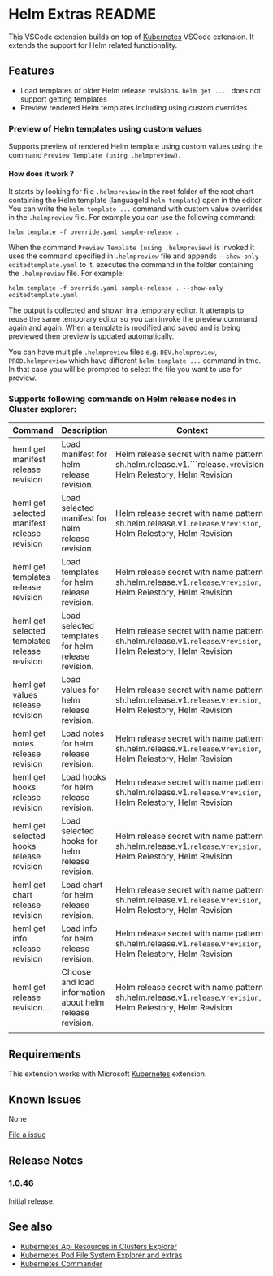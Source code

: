 # Helm Extras README

This VSCode extension builds on top of [Kubernetes](https://marketplace.visualstudio.com/items?itemName=ms-kubernetes-tools.vscode-kubernetes-tools) VSCode extension. It extends the support for Helm related functionality.

## Features

- Load templates of older Helm release revisions. `helm get ... ` does not support getting templates
- Preview rendered Helm templates including using custom overrides

### Preview of Helm templates using custom values

Supports preview of rendered Helm template using custom values using the command `Preview Template (using .helmpreview)`.

#### **How does it work ?**

It starts by looking for file `.helmpreview` in the root folder of the root chart containing the Helm template (languageId `helm-template`) open in the editor. You can write the `helm template ...` command with custom value overrides in the `.helmpreview` file. For example you can use the following command:

```
helm template -f override.yaml sample-release .
```

When the command `Preview Template (using .helmpreview)` is invoked it uses the command specified in `.helmpreview` file and appends `--show-only editedtemplate.yaml` to it, executes the command in the folder containing the `.helmpreview` file. For example:

```
helm template -f override.yaml sample-release . --show-only editedtemplate.yaml
```

The output is collected and shown in a temporary editor. It attempts to reuse the same temporary editor so you can invoke the preview command again and again. When a template is modified and saved and is being previewed then preview is updated automatically.

You can have multiple `.helmpreview` files e.g. `DEV.helmpreview`, `PROD.helmpreview` which have different `helm template ...` command in tme. In that case you will be prompted to select the file you want to use for preview.

### Supports following commands on Helm release nodes in Cluster explorer:

|Command|Description|Context|
|---|---|---|
|heml get manifest release revision|Load manifest for helm release revision.|Helm release secret with name pattern sh.helm.release.v1.```release`.v`revision`, Helm Relestory, Helm Revision|
|heml get selected manifest release revision|Load selected manifest for helm release revision.|Helm release secret with name pattern sh.helm.release.v1.`release`.v`revision`, Helm Relestory, Helm Revision|
|heml get templates release revision|Load templates for helm release revision.|Helm release secret with name pattern sh.helm.release.v1.`release`.v`revision`, Helm Relestory, Helm Revision|
|heml get selected templates release revision|Load selected templates for helm release revision.|Helm release secret with name pattern sh.helm.release.v1.`release`.v`revision`, Helm Relestory, Helm Revision|
|heml get values release revision|Load values for helm release revision.|Helm release secret with name pattern sh.helm.release.v1.`release`.v`revision`, Helm Relestory, Helm Revision|
|heml get notes release revision|Load notes for helm release revision.|Helm release secret with name pattern sh.helm.release.v1.`release`.v`revision`, Helm Relestory, Helm Revision|
|heml get hooks release revision|Load hooks for helm release revision.|Helm release secret with name pattern sh.helm.release.v1.`release`.v`revision`, Helm Relestory, Helm Revision|
|heml get selected hooks release revision|Load selected hooks for helm release revision.|Helm release secret with name pattern sh.helm.release.v1.`release`.v`revision`, Helm Relestory, Helm Revision|
|heml get chart release revision|Load chart for helm release revision.|Helm release secret with name pattern sh.helm.release.v1.`release`.v`revision`, Helm Relestory, Helm Revision|
|heml get info release revision|Load info for helm release revision.|Helm release secret with name pattern sh.helm.release.v1.`release`.v`revision`, Helm Relestory, Helm Revision|
|heml get release revision....|Choose and load information about helm release revision.|Helm release secret with name pattern sh.helm.release.v1.`release`.v`revision`, Helm Relestory, Helm Revision|
|||

## Requirements

This extension works with Microsoft [Kubernetes](https://marketplace.visualstudio.com/items?itemName=ms-kubernetes-tools.vscode-kubernetes-tools) extension.

## Known Issues

None

[File a issue](https://github.com/sandipchitale/vscode-kubernetes-helm-extras/issues)

## Release Notes

### 1.0.46

Initial release.

## See also

- [Kubernetes Api Resources in Clusters Explorer](https://marketplace.visualstudio.com/items?itemName=sandipchitale.vscode-kubernetes-api-resources)
- [Kubernetes Pod File System Explorer and extras](https://marketplace.visualstudio.com/items?itemName=sandipchitale.kubernetes-file-system-explorer)
- [Kubernetes Commander](https://marketplace.visualstudio.com/items?itemName=sandipchitale.vscode-kubernetes-commander-editor)

